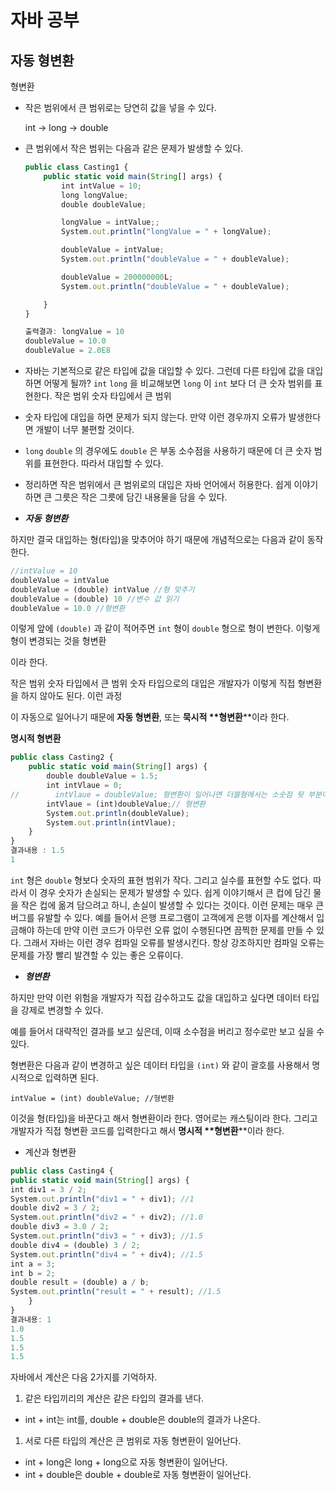 # 자바 공부
## 자동 형변환

형변환 

- 작은 범위에서 큰 범위로는 당연히 값을 넣을 수 있다.
    
    int → long → double
    
- 큰 범위에서 작은 범위는 다음과 같은 문제가 발생할 수 있다.
    
    
    ```jsx
    public class Casting1 {
        public static void main(String[] args) {
            int intValue = 10;
            long longValue;
            double doubleValue;
    
            longValue = intValue;;
            System.out.println("longValue = " + longValue);
    
            doubleValue = intValue;
            System.out.println("doubleValue = " + doubleValue);
    
            doubleValue = 200000000L;
            System.out.println("doubleValue = " + doubleValue);
    
        }
    }
    
    출력결과: longValue = 10
    doubleValue = 10.0
    doubleValue = 2.0E8
    
    ```
    
- 자바는 기본적으로 같은 타입에 값을 대입할 수 있다. 그런데 다른 타입에 값을 대입하면 어떻게 될까?
`int` `long` 을 비교해보면 `long` 이 `int` 보다 더 큰 숫자 범위를 표현한다. 작은 범위 숫자 타입에서 큰 범위
- 숫자 타입에 대입을 하면 문제가 되지 않는다. 만약 이런 경우까지 오류가 발생한다면 개발이 너무 불편할 것이다.
- `long` `double` 의 경우에도 `double` 은 부동 소수점을 사용하기 때문에 더 큰 숫자 범위를 표현한다. 따라서 대입할 수 있다.
- 정리하면 작은 범위에서 큰 범위로의 대입은 자바 언어에서 허용한다. 쉽게 이야기하면 큰 그릇은 작은 그릇에 담긴 내용물을 담을 수 있다.
- ***자동** **형변환***

하지만 결국 대입하는 형(타입)을 맞추어야 하기 때문에 개념적으로는 다음과 같이 동작한다.

```jsx
//intValue = 10
doubleValue = intValue
doubleValue = (double) intValue //형 맞추기
doubleValue = (double) 10 //변수 값 읽기
doubleValue = 10.0 //형변환
```

이렇게 앞에 `(double)` 과 같이 적어주면 `int` 형이 `double` 형으로 형이 변한다. 이렇게 형이 변경되는 것을 형변환

이라 한다.

작은 범위 숫자 타입에서 큰 범위 숫자 타입으로의 대입은 개발자가 이렇게 직접 형변환을 하지 않아도 된다. 이런 과정

이 자동으로 일어나기 때문에 ****자동** **형변환****, 또는 ****묵시적** **형변환****이라 한다.

**명시적 형변환**

```jsx
public class Casting2 {
    public static void main(String[] args) {
        double doubleValue = 1.5;
        int intVlaue = 0;
//        intVlaue = doubleValue; 형변환이 일어나면 더블형에서는 소숫점 뒷 부분이 날라가므로 오류발생...
        intVlaue = (int)doubleValue;// 형변환
        System.out.println(doubleValue);
        System.out.println(intVlaue);
    }
}
결과내용 : 1.5
1
```

`int` 형은 `double` 형보다 숫자의 표현 범위가 작다. 그리고 실수를 표현할 수도 없다. 따라서 이 경우 숫자가 손실되는 문제가 발생할 수 있다. 쉽게 이야기해서 큰 컵에 담긴 물을 작은 컵에 옮겨 담으려고 하니, 손실이 발생할 수 있다는 것이다.
이런 문제는 매우 큰 버그를 유발할 수 있다. 예를 들어서 은행 프로그램이 고객에게 은행 이자를 계산해서 입금해야 하는데 만약 이런 코드가 아무런 오류 없이 수행된다면 끔찍한 문제를 만들 수 있다. 그래서 자바는 이런 경우 컴파일 오류를 발생시킨다. 항상 강조하지만 컴파일 오류는 문제를 가장 빨리 발견할 수 있는 좋은 오류이다.

- ***형변환***

하지만 만약 이런 위험을 개발자가 직접 감수하고도 값을 대입하고 싶다면 데이터 타입을 강제로 변경할 수 있다.

예를 들어서 대략적인 결과를 보고 싶은데, 이때 소수점을 버리고 정수로만 보고 싶을 수 있다.

형변환은 다음과 같이 변경하고 싶은 데이터 타입을 `(int)` 와 같이 괄호를 사용해서 명시적으로 입력하면 된다.

`intValue = (int) doubleValue; //형변환`

이것을 형(타입)을 바꾼다고 해서 형변환이라 한다. 영어로는 캐스팅이라 한다. 그리고 개발자가 직접 형변환 코드를 입력한다고 해서 ****명시적** **형변환****이라 한다.

- 계산과 형변환

```jsx
public class Casting4 {
public static void main(String[] args) {
int div1 = 3 / 2;
System.out.println("div1 = " + div1); //1
double div2 = 3 / 2;
System.out.println("div2 = " + div2); //1.0
double div3 = 3.0 / 2;
System.out.println("div3 = " + div3); //1.5
double div4 = (double) 3 / 2;
System.out.println("div4 = " + div4); //1.5
int a = 3;
int b = 2;
double result = (double) a / b;
System.out.println("result = " + result); //1.5
	}
}
결과내용: 1
1.0
1.5
1.5
1.5
```

자바에서 계산은 다음 2가지를 기억하자.

1. 같은 타입끼리의 계산은 같은 타입의 결과를 낸다.
- int + int는 int를, double + double은 double의 결과가 나온다.
1. 서로 다른 타입의 계산은 큰 범위로 자동 형변환이 일어난다.
- int + long은 long + long으로 자동 형변환이 일어난다.
- int + double은 double + double로 자동 형변환이 일어난다.
